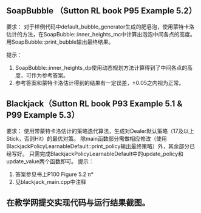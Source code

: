 ## SoapBubble （Sutton RL book P95 Example 5.2）

要求：
  对于样例代码中default_bubble_generator生成的肥皂泡，使用蒙特卡洛估计的方法，在SoapBubble::inner_heights_mc中计算出泡泡中间各点的高度。
用SoapBubble::print_bubble输出最终结果。

提示：

1. SoapBubble::inner_heights_dp使用动态规划方法计算得到了中间各点的高度，可作为参考答案。
2. 参考答案和蒙特卡洛估计得到的结果有一定误差，±0.05之内视为正常。

## Blackjack（Sutton RL book P93 Example 5.1 & P99 Example 5.3）

要求：
  使用带蒙特卡洛估计的策略迭代算法，生成对Dealer默认策略（17及以上Stick，否则Hit）的最优对策。
  除main函数部分需做相应修改（使用BlackjackPolicyLearnableDefault::print_policy输出最终策略）外，其余部分已经写好。
  只需完成BlackjackPolicyLearnableDefault中的update_policy和update_value两个函数即可。
提示：

1. 答案参见书上P100 Figure 5.2 π*
2. 见blackjack_main.cpp中注释

## 在教学网提交实现代码与运行结果截图。
